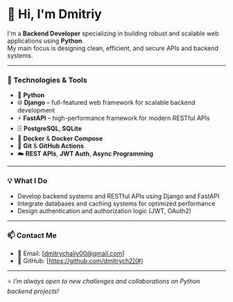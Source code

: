 # 👋 Hi, I'm Dmitriy

I'm a **Backend Developer** specializing in building robust and scalable web applications using **Python**.  
My main focus is designing clean, efficient, and secure APIs and backend systems.

---

### 🚀 Technologies & Tools

- 🐍 **Python**
- 🌐 **Django** – full-featured web framework for scalable backend development  
- ⚡ **FastAPI** – high-performance framework for modern RESTful APIs  
- 🗄️ **PostgreSQL**, **SQLite**
- 🐳 **Docker** & **Docker Compose**
- 🔄 **Git** & **GitHub Actions**
- ☁️ **REST APIs**, **JWT Auth**, **Async Programming**

---

### 💡 What I Do

- Develop backend systems and RESTful APIs using Django and FastAPI  
- Integrate databases and caching systems for optimized performance  
- Design authentication and authorization logic (JWT, OAuth2)  

---


### 📫 Contact Me

- 📧 Email: [dmitrychaliy00@gmail.com]  
- 🐙 GitHub: [https://github.com/dmitrych2](#)

---

⭐ *I’m always open to new challenges and collaborations on Python backend projects!*

